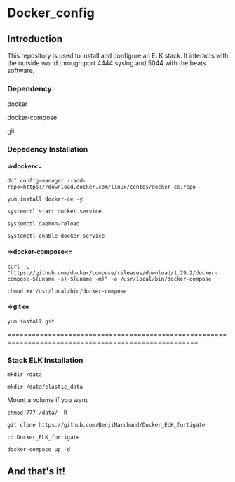 # Docker_config

## Introduction
This repository is used to install and configure an ELK stack. It interacts with the outside world through port 4444 syslog and 5044 with the beats software.

### Dependency:
docker

docker-compose

git

### Depedency Installation
#### =>docker<=
```
dnf config-manager --add-repo=https://download.docker.com/linux/centos/docker-ce.repo

yum install docker-ce -y

systemctl start docker.service

systemctl daemon-reload

systemctl enable docker.service
```

#### =>docker-compose<=
```
curl -L "https://github.com/docker/compose/releases/download/1.29.2/docker-compose-$(uname -s)-$(uname -m)" -o /usr/local/bin/docker-compose

chmod +x /usr/local/bin/docker-compose
```

#### =>git<=

```
yum install git
```

=====================================================================================================

### Stack ELK Installation
```
mkdir /data

mkdir /data/elastic_data
```

Mount a volume if you want 

```
chmod 777 /data/ -R

git clone https://github.com/BenjiMarchand/Docker_ELK_fortigate

cd Docker_ELK_fortigate 

docker-compose up -d
```

## And that's it!

